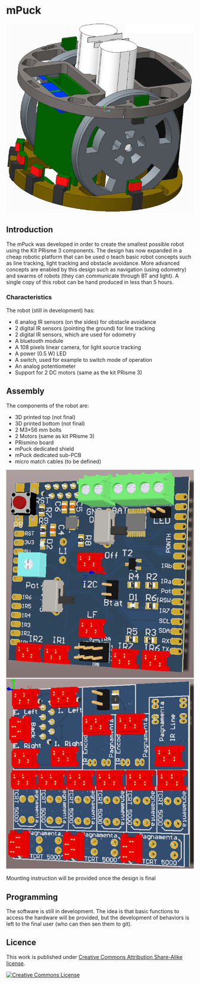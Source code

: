 # mPuck

![mPuck](mPuck.png)

## Introduction

The mPuck was developed in order to create the smallest possible robot using the Kit PRisme 3 components. The design has now expanded in a cheap robotic platform that can be used o teach basic robot concepts such as line tracking, light tracking and obstacle avoidance. More advanced concepts are enabled by this design such as navigation (using odometry) and swarms of robots (they can communicate through BT and light). A single copy of this robot can be hand produced in less than 5 hours.  

### Characteristics

The robot (still in development) has:
* 6 analog IR sensors (on the sides) for obstacle avoidance
* 2 digital IR sensors (pointing the ground) for line tracking
* 2 digital IR sensors, which are used for odometry
* A bluetooth module
* A 108 pixels linear camera, for light source tracking
* A power (0.5 W) LED
* A switch, used for example to switch mode of operation
* An analog potentiometer
* Support for 2 DC motors (same as the kit PRisme 3)

## Assembly

The components of the robot are:
* 3D printed top (not final)
* 3D printed bottom (not final)
* 2 M3*56 mm bolts
* 2 Motors (same as kit PRisme 3)
* PRismino board
* mPuck dedicated shield
* mPuck dedicated sub-PCB
* micro match cables (to be defined)

![mPuck](shield_robottino.png)	![mPuck](robottino_components.png)

Mounting instruction will be provided once the design is final

## Programming

The software is still in development. The idea is that basic functions to access the hardware will be provided, but the development of behaviors is left to the final user (who can then sen them to git).

## Licence

This work is published under [Creative Commons Attribution Share-Alike license](http://creativecommons.org/licenses/by-sa/3.0/).

[![Creative Commons License](http://i.creativecommons.org/l/by-sa/3.0/88x31.png)](http://creativecommons.org/licenses/by-sa/3.0/)
